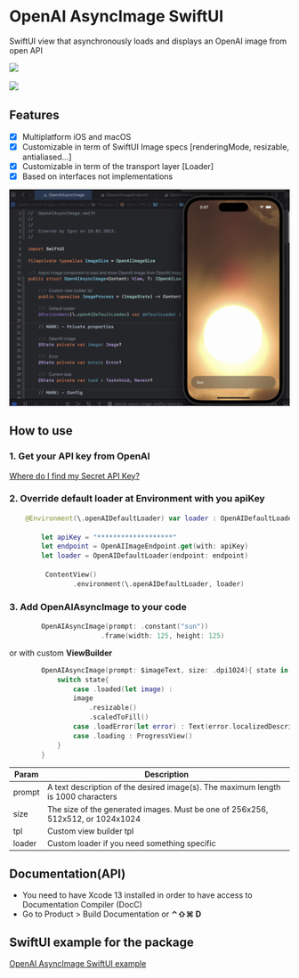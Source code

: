 # OpenAI AsyncImage SwiftUI

SwiftUI view that asynchronously loads and displays an OpenAI image from open API

[![](https://img.shields.io/endpoint?url=https%3A%2F%2Fswiftpackageindex.com%2Fapi%2Fpackages%2FThe-Igor%2Fopenai-async-image-swiftui%2Fbadge%3Ftype%3Dswift-versions)](https://swiftpackageindex.com/The-Igor/openai-async-image-swiftui)

[![](https://img.shields.io/endpoint?url=https%3A%2F%2Fswiftpackageindex.com%2Fapi%2Fpackages%2FThe-Igor%2Fopenai-async-image-swiftui%2Fbadge%3Ftype%3Dplatforms)](https://swiftpackageindex.com/The-Igor/openai-async-image-swiftui)

## Features
- [x] Multiplatform iOS and macOS
- [x] Customizable in term of SwiftUI Image specs [renderingMode, resizable,  antialiased...]
- [x] Customizable in term of the transport layer [Loader]
- [x] Based on interfaces not implementations

 ![OpenAI AsyncImage SwiftUI](https://github.com/The-Igor/openai-async-image-swiftui/blob/main/image/sun.png) 

## How to use

### 1. Get your API key from OpenAI
[Where do I find my Secret API Key?](https://help.openai.com/en/articles/4936850-where-do-i-find-my-secret-api-key)


### 2. Override default loader at Environment with you apiKey
```swift
    @Environment(\.openAIDefaultLoader) var loader : OpenAIDefaultLoader
    
        let apiKey = "*******************"
        let endpoint = OpenAIImageEndpoint.get(with: apiKey)
        let loader = OpenAIDefaultLoader(endpoint: endpoint)
        
         ContentView()
                .environment(\.openAIDefaultLoader, loader)
```

### 3. Add **OpenAIAsyncImage** to your code

```swift
        OpenAIAsyncImage(prompt: .constant("sun"))
                       .frame(width: 125, height: 125)
```
or with custom **ViewBuilder**

```swift
        OpenAIAsyncImage(prompt: $imageText, size: .dpi1024){ state in
            switch state{
                case .loaded(let image) :
                image
                    .resizable()
                    .scaledToFill()
                case .loadError(let error) : Text(error.localizedDescription)
                case .loading : ProgressView()
            }
        }
```

| Param | Description |
| --- | --- |
| prompt | A text description of the desired image(s). The maximum length is 1000 characters |
| size | The size of the generated images. Must be one of 256x256, 512x512, or 1024x1024 |
| tpl | Custom view builder tpl |
| loader | Custom loader if you need something specific|


## Documentation(API)
- You need to have Xcode 13 installed in order to have access to Documentation Compiler (DocC)
- Go to Product > Build Documentation or **⌃⇧⌘ D**

## SwiftUI example for the package

[OpenAI AsyncImage SwiftUI example](https://github.com/The-Igor/openai-async-image-swiftui-example)
